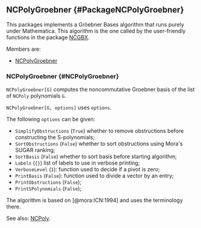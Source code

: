 ## NCPolyGroebner {#PackageNCPolyGroebner}

This packages implements a Gröebner Bases algorithm that runs purely
under Mathematica. This algorithm is the one called by the
user-friendly functions in the package [NCGBX](#PackageNCGBX).

Members are:

* [NCPolyGroebner](#NCPolyGroebner)

### NCPolyGroebner {#NCPolyGroebner}

`NCPolyGroebner[G]` computes the noncommutative Groebner basis of the
list of `NCPoly` polynomials `G`.

`NCPolyGroebner[G, options]` uses `options`.

The following `options` can be given:

- `SimplifyObstructions` (`True`) whether to remove obstructions
  before constructing the S-polynomials;
- `SortObstructions` (`False`) whether to sort obstructions using
  Mora's SUGAR ranking;
- `SortBasis` (`False`) whether to sort basis before starting
  algorithm;
- `Labels` (`{}`) list of labels to use in verbose printing;
- `VerboseLevel` (`1`): function used to decide if a pivot is zero;
- `PrintBasis` (`False`): function used to divide a vector by an entry;
- `PrintObstructions` (`False`);
- `PrintSPolynomials` (`False`);

The algorithm is based on [@mora:ICN:1994] and uses the terminology there.

See also:
[NCPoly](#NCPoly).

